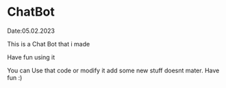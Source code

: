 # ChatBot

Date:05.02.2023

This is a Chat Bot that i made 

Have fun using it

You can Use that code or modify it add some new stuff doesnt mater.
Have fun :)
